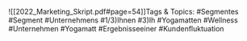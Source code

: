 
![[2022_Marketing_Skript.pdf#page=54]]Tags & Topics:
   #Segmentes
   #Segment
   #Unternehmens
   #1/3)Ihnen
   #3)Ih
   #Yogamatten
   #Wellness
   #Unternehmen
   #Yogamatt
   #Ergebnisseeiner
   #Kundenfluktuation
